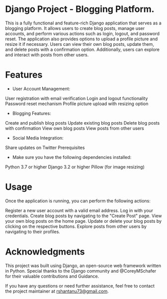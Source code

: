 # Django Project - Blogging Platform.

This is a fully functional and feature-rich Django application that serves as a blogging platform. It allows users to create blog posts, manage user accounts, and perform various actions such as login, logout, and password reset. The application also provides options to upload a profile picture and resize it if necessary. Users can view their own blog posts, update them, and delete posts with a confirmation option. Additionally, users can explore and interact with posts from other users.

# Features
- User Account Management:

User registration with email verification
Login and logout functionality
Password reset mechanism
Profile picture upload with resizing option

- Blogging Features:

Create and publish blog posts
Update existing blog posts
Delete blog posts with confirmation
View own blog posts
View posts from other users

- Social Media Integration:

Share updates on Twitter
Prerequisites

- Make sure you have the following dependencies installed:

Python 3.7 or higher
Django 3.2 or higher
Pillow (for image resizing)


# Usage
Once the application is running, you can perform the following actions:

Register a new user account with a valid email address.
Log in with your credentials.
Create blog posts by navigating to the "Create Post" page.
View your own blog posts on the home page.
Update or delete your blog posts by clicking on the respective buttons.
Explore posts from other users by navigating to their profiles.


# Acknowledgments
This project was built using Django, an open-source web framework written in Python. Special thanks to the Django community and @CoreyMSchafer for their valuable contributions and Guidance.

If you have any questions or need further assistance, feel free to contact the project maintainer at rshantanu73@gmail.com.
